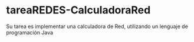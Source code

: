 # tareaREDES-CalculadoraRed
Su tarea es implementar una calculadora de Red, utilizando un lenguaje de programación Java
